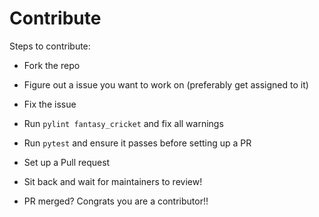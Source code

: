 # Contribute

Steps to contribute:

* Fork the repo

* Figure out a issue you want to work on (preferably get assigned to it)

* Fix the issue 

* Run `pylint fantasy_cricket` and fix all warnings

* Run `pytest` and ensure it passes before setting up a PR

* Set up a Pull request

* Sit back and wait for maintainers to review!

* PR merged? Congrats you are a contributor!!

 
